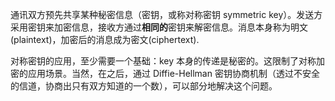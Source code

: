 通讯双方预先共享某种秘密信息（密钥，或称对称密钥 symmetric key）。发送方采用密钥来加密信息，接收方通过**相同的**密钥来解密信息。消息本身称为明文(plaintext)，加密后的消息成为密文(ciphertext).

对称密钥的应用，至少需要一个基础：key 本身的传递是秘密的。这限制了对称加密的应用场景。当然，在之后，通过 Diffie-Hellman 密钥协商机制（透过不安全的信道，协商出只有双方知道的一个数），可以部分地解决这个问题。

